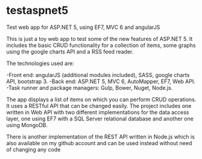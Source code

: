 # testaspnet5
Test web app for ASP.NET 5, using EF7, MVC 6 and angularJS

This is just a toy web app to test some of the new features of ASP.NET 5. It includes the basic CRUD functionality for a collection of items, some graphs using the google charts API and a RSS feed reader.

The technologies used are:

-Front end: angularJS (additional modules included), SASS, google charts API, bootstrap 3.
-Back end: ASP.NET 5, MVC 6, AutoMapper, EF7, Web API.
-Task runner and package managers: Gulp, Bower, Nuget, Node.js.

The app displays a list of items on which you can perform CRUD operations. It uses a RESTful API that can be changed easily. The project includes one written in Web API with two different implementations for the data access layer, one using EF7 with a SQL Server relational database and another one using MongoDB.

There is another implementation of the REST API written in Node.js which is also available on my github account and can be used instead without need of changing any code 
